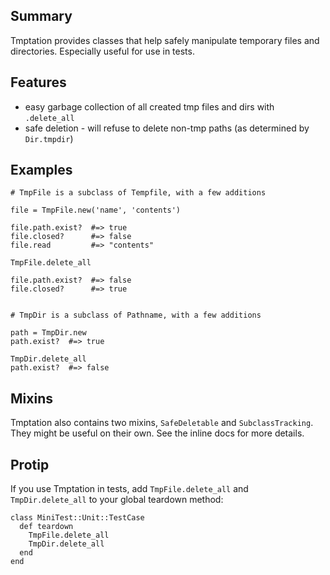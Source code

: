Summary
-------
Tmptation provides classes that help safely manipulate temporary files and
directories. Especially useful for use in tests.

Features
--------
* easy garbage collection of all created tmp files and dirs with `.delete_all`
* safe deletion - will refuse to delete non-tmp paths (as determined by `Dir.tmpdir`)

Examples
--------

    # TmpFile is a subclass of Tempfile, with a few additions

    file = TmpFile.new('name', 'contents')

    file.path.exist?  #=> true
    file.closed?      #=> false
    file.read         #=> "contents"

    TmpFile.delete_all

    file.path.exist?  #=> false
    file.closed?      #=> true


    # TmpDir is a subclass of Pathname, with a few additions

    path = TmpDir.new
    path.exist?  #=> true

    TmpDir.delete_all
    path.exist?  #=> false

Mixins
------

Tmptation also contains two mixins, `SafeDeletable` and `SubclassTracking`.
They might be useful on their own. See the inline docs for more details.

Protip
------

If you use Tmptation in tests, add `TmpFile.delete_all` and `TmpDir.delete_all`
to your global teardown method:

    class MiniTest::Unit::TestCase
      def teardown
        TmpFile.delete_all
        TmpDir.delete_all
      end
    end

